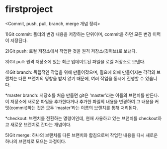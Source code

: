 # firstproject

<Commit, push, pull, branch, merge 개념 정리>

1)Git commit: 폴더의 변경 내용을 저장하는 단위이며, commit을 하면 모든 변경 이력이 저장된다.

2)Git push: 로컬 저장소에서 작업한 것을 원격 저장소(깃허브)로 보낸다. 

3)Git pull: 원격 저장소에 있는 최근 업데이트된 파일을 로컬 저장소로 보낸다.

4)Git branch: 독립적인 작업을 위해 만들어졌으며, 필요에 의해 만들어지는 각각의 브랜치는 다른 브랜치의 영향을 받지 않기 때문에, 여러 작업을 동시에 진행할 수 있습니다. 

*master branch: 저장소를 처음 만들면 git은 ‘master’라는 이름의 브랜치를 만든다. 이 저장소에 새로운 파일을 추가한다거나 추가한 파일의 내용을 변경하여 그 내용을 커밋(commit)하는 것은 모두 ‘master’라는 이름의 브랜치를 통해 처리된다.

*checkout: 브랜치를 전환하는 명령어인데, 현재 사용하고 있는 브랜치를 checkout하고 새로운 브랜치로 간다는 개념이다. 

5)Git merge: 하나의 브랜치를 다른 브랜치와 합침으로써 작업한 내용을 다시 새로운 하나의 브랜치로 모으는 과정이다.
